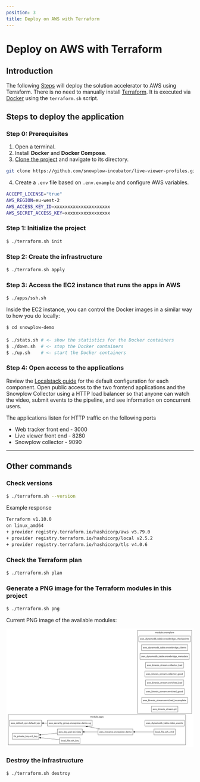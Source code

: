 ```yaml
---
position: 3
title: Deploy on AWS with Terraform
---
```


# Deploy on AWS with Terraform

## Introduction

The following [Steps](#steps) will deploy the solution accelerator to AWS using Terraform. There is no need to manually install [Terraform](https://www.terraform.io/). It is executed via [Docker](https://www.docker.com/) using the `terraform.sh` script.

## Steps to deploy the application

### Step 0: Prerequisites

1. Open a terminal.
2. Install **Docker** and **Docker Compose**.
3. [Clone the project](https://github.com/snowplow-incubator/live-viewer-profiles) and navigate to its directory.
```bash
git clone https://github.com/snowplow-incubator/live-viewer-profiles.git
```
4. Create a `.env` file based on `.env.example` and configure AWS variables.
```bash
ACCEPT_LICENSE="true"
AWS_REGION=eu-west-2
AWS_ACCESS_KEY_ID=xxxxxxxxxxxxxxxxxxxxx
AWS_SECRET_ACCESS_KEY=xxxxxxxxxxxxxxxxx
```


### Step 1: Initialize the project

```bash
$ ./terraform.sh init
```

### Step 2: Create the infrastructure

```bash
$ ./terraform.sh apply
```

### Step 3: Access the EC2 instance that runs the apps in AWS

```bash
$ ./apps/ssh.sh
```

Inside the EC2 instance, you can control the Docker images in a similar way to how you do locally:

```bash
$ cd snowplow-demo

$ ./stats.sh # <- show the statistics for the Docker containers
$ ./down.sh  # <- stop the Docker containers
$ ./up.sh    # <- start the Docker containers
```

### Step 4: Open access to the applications

Review the [Localstack guide](/tutorials/kafka-live-viewer-profiles/quickstart-localstack) for the default configuration for each component. Open public access to the two frontend applications and the Snowplow Collector using a HTTP load balancer so that anyone can watch the video, submit events to the pipeline, and see information on concurrent users. 

The applications listen for HTTP traffic on the following ports
- Web tracker front end - 3000
- Live viewer front end - 8280
- Snowplow collector - 9090

---

## Other commands

### Check versions

```bash
$ ./terraform.sh --version
```
Example response
```bash
Terraform v1.10.0
on linux_amd64
+ provider registry.terraform.io/hashicorp/aws v5.79.0
+ provider registry.terraform.io/hashicorp/local v2.5.2
+ provider registry.terraform.io/hashicorp/tls v4.0.6
```

### Check the Terraform plan

```bash
$ ./terraform.sh plan
```

### Generate a PNG image for the Terraform modules in this project

```bash
$ ./terraform.sh png
```

Current PNG image of the available modules:

![Terraform Modules](images/terraform.png)

### Destroy the infrastructure

```bash
$ ./terraform.sh destroy
```

